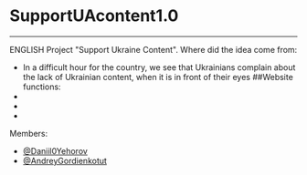 # SupportUAcontent1.0
-------------------------------------------------------------------------------------------------------------------------------------------------------
ENGLISH
Project "Support Ukraine Content".
Where did the idea come from:
- In a difficult hour for the country, we see that Ukrainians complain about the lack of Ukrainian content, when it is in front of their eyes
  ##Website functions:
-
-
-

Members:
- [@Daniil0Yehorov](https://github.com/Daniil0Yehorov)
- [@AndreyGordienkotut](https://github.com/AndreyGordienkotut)




